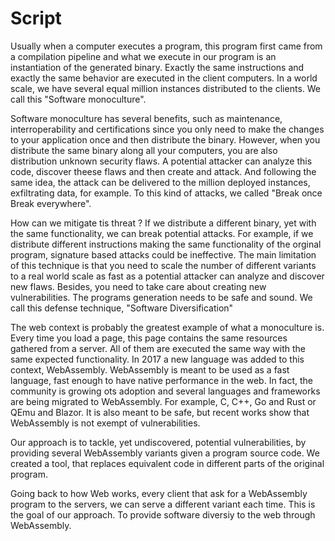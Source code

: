 # Script

  

Usually when a computer executes a program, this program first came from a compilation pipeline and what we execute in our program is an instantiation of the generated binary. Exactly the same instructions and exactly the same behavior are executed in the client computers. In a world scale, we have several equal million instances distributed to the clients. We call this "Software monoculture".



Software monoculture has several benefits, such as maintenance, interroperability and certifications since you only need to make the changes to your application once and then distribute the binary. However, when you distribute the same binary along all your computers, you are also distribution unknown security flaws. A potential attacker can analyze this code, discover theese flaws and then create and attack. And following the same idea, the attack can be delivered to the million deployed instances, exfiltrating data, for example. To this kind of attacks, we called "Break once Break everywhere".



How can we mitigate tis threat ? If we distribute a different binary, yet with the same functionality, we can break potential attacks. For example, if we distribute different instructions making the same functionality of the orginal program, signature based attacks could be ineffective. The main limitation of this technique is that you need to scale the number of different variants to a real world scale as fast as a potential attacker can analyze and discover new flaws. Besides, you need to take care about creating new vulnerabilities. The programs generation needs to be safe and sound. We call this defense technique, "Software Diversification"





The web context is probably the greatest example of what a monoculture is. Every time you load a page, this page contains the same resources gathered from a server. All of them are executed the same way with the same expected functionality. In 2017 a new language was added to this context, WebAssembly. WebAssembly is meant to be used as a fast language, fast enough to have native performance in the web. In fact, the community is growing ots adoption and several languages and frameworks are being migrated to WebAssembly. For example, C, C++, Go and Rust or  QEmu and Blazor.  It is also meant to be safe, but recent works show that WebAssembly is not exempt of vulnerabilities. 



Our approach is to tackle, yet undiscovered, potential vulnerabilities, by providing several WebAssembly variants given a program source code. We created a tool, that replaces equivalent code in different parts of the original program. 



Going back to how Web works, every client that ask for a WebAssembly program to the servers, we can serve a different variant each time. This is the goal of our approach. To provide software diversiy to the web through WebAssembly.


